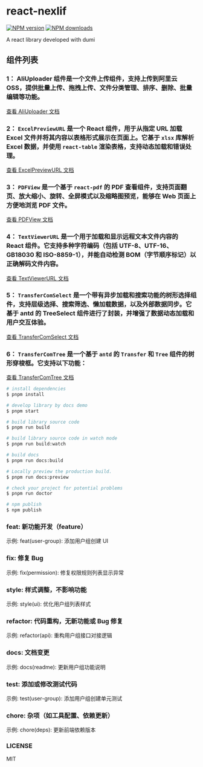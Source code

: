 # react-nexlif

[![NPM version](https://img.shields.io/npm/v/react-nexlif.svg?style=flat)](https://npmjs.org/package/react-nexlif)
[![NPM downloads](http://img.shields.io/npm/dm/react-nexlif.svg?style=flat)](https://npmjs.org/package/react-nexlif)

A react library developed with dumi

## 组件列表

### 1： AliUploader 组件是一个文件上传组件，支持上传到阿里云 OSS，提供批量上传、拖拽上传、文件分类管理、排序、删除、批量编辑等功能。

[查看 AliUploader 文档](http://nexlif.xiaoyaoai.fun/components/ali-uploader)

### 2： `ExcelPreviewURL` 是一个 React 组件，用于从指定 URL 加载 Excel 文件并将其内容以表格形式展示在页面上。它基于 `xlsx` 库解析 Excel 数据，并使用 `react-table` 渲染表格，支持动态加载和错误处理。

[查看 ExcelPreviewURL 文档](http://nexlif.xiaoyaoai.fun/components/excel-preview-url)

### 3： `PDFView` 是一个基于 `react-pdf` 的 PDF 查看组件，支持页面翻页、放大缩小、旋转、全屏模式以及缩略图预览，能够在 Web 页面上方便地浏览 PDF 文件。

[查看 PDFView 文档](http://nexlif.xiaoyaoai.fun/components/pdf-view)

### 4： `TextViewerURL` 是一个用于加载和显示远程文本文件内容的 React 组件。它支持多种字符编码（包括 UTF-8、UTF-16、GB18030 和 ISO-8859-1），并能自动检测 BOM（字节顺序标记）以正确解码文件内容。

[查看 TextViewerURL 文档](http://nexlif.xiaoyaoai.fun/components/text-viewer-url)

### 5： `TransferComSelect` 是一个带有异步加载和搜索功能的树形选择组件，支持层级选择、搜索筛选、懒加载数据，以及外部数据同步。它基于 antd 的 TreeSelect 组件进行了封装，并增强了数据动态加载和用户交互体验。

[查看 TransferComSelect 文档](http://nexlif.xiaoyaoai.fun/components/transfer-com-select)

### 6： `TransferComTree` 是一个基于 `antd` 的 `Transfer` 和 `Tree` 组件的树形穿梭框。它支持以下功能：

[查看 TransferComTree 文档](http://nexlif.xiaoyaoai.fun/components/transfer-com-tree)

```bash
# install dependencies
$ pnpm install

# develop library by docs demo
$ pnpm start

# build library source code
$ pnpm run build

# build library source code in watch mode
$ pnpm run build:watch

# build docs
$ pnpm run docs:build

# Locally preview the production build.
$ pnpm run docs:preview

# check your project for potential problems
$ pnpm run doctor

# npm publish
$ npm publish
```

### feat: 新功能开发（feature）

示例: feat(user-group): 添加用户组创建 UI

### fix: 修复 Bug

示例: fix(permission): 修复权限规则列表显示异常

### style: 样式调整，不影响功能

示例: style(ui): 优化用户组列表样式

### refactor: 代码重构，无新功能或 Bug 修复

示例: refactor(api): 重构用户组接口对接逻辑

### docs: 文档变更

示例: docs(readme): 更新用户组功能说明

### test: 添加或修改测试代码

示例: test(user-group): 添加用户组创建单元测试

### chore: 杂项（如工具配置、依赖更新）

示例: chore(deps): 更新前端依赖版本

### LICENSE

MIT
